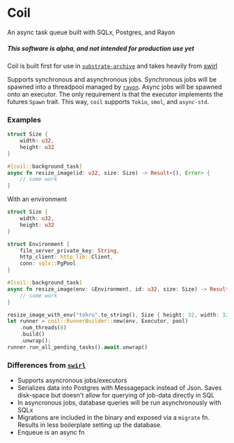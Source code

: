 # Coil
An async task queue built with SQLx, Postgres, and Rayon


##### This software is alpha, and not intended for production use yet

Coil is built first for use in [`substrate-archive`](https://github.com/paritytech/substrate-archive) and takes heavily from [swirl](https://github.com/sgrif/swirl)



Supports synchronous and asynchronous jobs. Synchronous jobs will be spawned into a threadpool managed by [`rayon`](https://github.com/rayon-rs/rayon). Async jobs will be spawned onto an executor. The only requirement is that the executor implements the futures `Spawn` trait. This way, `coil` supports `Tokio`, `smol`, and `async-std`.



### Examples

```rust
struct Size {
	width: u32,
	height: u32
}

#[coil::background_task]
async fn resize_image(id: u32, size: Size) -> Result<(), Error> {
	// some work
}
```

With an environment
```rust
struct Size {
	width: u32,
	height: u32
}

struct Environment {
    file_server_private_key: String,
    http_client: http_lib::Client,
    conn: sqlx::PgPool
}

#[coil::background_task]
async fn resize_image(env: &Environment, id: u32, size: Size) -> Result<(), Error> {
	// some work
}
```

```rust
resize_image_with_env("tohru".to_string(), Size { height: 32, width: 32 }).enqueue(&pool).await;
let runner = coil::RunnerBuilder::new(env, Executor, pool)
    .num_threads(8)
    .build()
    .unwrap();
runner.run_all_pending_tasks().await.unwrap()
```

### Differences from [`swirl`](https://github.com/sgrif/swirl)
- Supports asyncronous jobs/executors
- Serializes data into Postgres with Messagepack instead of Json. Saves disk-space but doesn't allow for querying of job-data directly in SQL
- In asyncronous jobs, database queries will be run asynchronously with SQLx
- Migrations are included in the binary and exposed via a `migrate` fn. Results in less boilerplate setting up the database.
- Enqueue is an async fn

